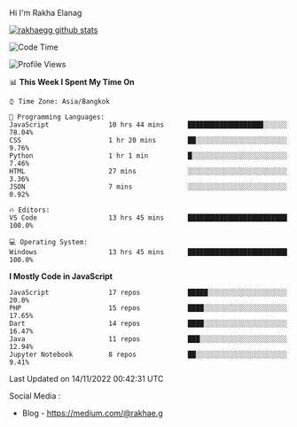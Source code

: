 Hi I'm Rakha Elanag


[![rakhaegg github stats](https://github-readme-stats.vercel.app/api?username=rakhaegg)](https://github.com/rakhaegg/rakhaegg)




<!--START_SECTION:waka-->
![Code Time](http://img.shields.io/badge/Code%20Time-962%20hrs%2046%20mins-blue)

![Profile Views](http://img.shields.io/badge/Profile%20Views-1-blue)

📊 **This Week I Spent My Time On** 

```text
⌚︎ Time Zone: Asia/Bangkok

💬 Programming Languages: 
JavaScript               10 hrs 44 mins      ███████████████████░░░░░░   78.04% 
CSS                      1 hr 20 mins        ██░░░░░░░░░░░░░░░░░░░░░░░   9.76% 
Python                   1 hr 1 min          █░░░░░░░░░░░░░░░░░░░░░░░░   7.46% 
HTML                     27 mins             ░░░░░░░░░░░░░░░░░░░░░░░░░   3.36% 
JSON                     7 mins              ░░░░░░░░░░░░░░░░░░░░░░░░░   0.92%

🔥 Editors: 
VS Code                  13 hrs 45 mins      █████████████████████████   100.0%

💻 Operating System: 
Windows                  13 hrs 45 mins      █████████████████████████   100.0%

```

**I Mostly Code in JavaScript** 

```text
JavaScript               17 repos            █████░░░░░░░░░░░░░░░░░░░░   20.0% 
PHP                      15 repos            ████░░░░░░░░░░░░░░░░░░░░░   17.65% 
Dart                     14 repos            ████░░░░░░░░░░░░░░░░░░░░░   16.47% 
Java                     11 repos            ███░░░░░░░░░░░░░░░░░░░░░░   12.94% 
Jupyter Notebook         8 repos             ██░░░░░░░░░░░░░░░░░░░░░░░   9.41%

```



 Last Updated on 14/11/2022 00:42:31 UTC
<!--END_SECTION:waka-->

Social Media : 
- Blog - https://medium.com/@rakhae.g
